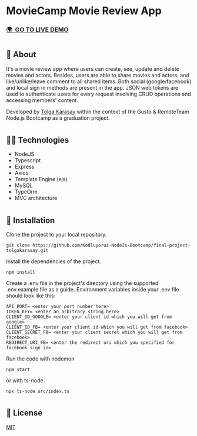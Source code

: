 # MovieCamp Movie Review App

### <a href="https://tolga-moviecamp.herokuapp.com" target="_blank">🌍&nbsp; GO TO LIVE DEMO</a>

#

## 📄 About

It's a movie review app where users can create, see, update and delete movies and actors. Besides, users are able to share movies and actors, and like/unlike/leave comment to all shared items. Both social (google/facebook) and local sign in methods are present in the app. JSON web tokens are used to authenticate users for every request involving CRUD operations and accessing members' content.

Developed by <a href="https://github.com/tolgakarasay">Tolga Karasay</a> within the context of the Gusto & RemoteTeam Node.js Bootcamp as a graduation project.

#

## 👨‍💻 Technologies

- NodeJS
- Typescript
- Express
- Axios
- Template Engine (ejs)
- MySQL
- TypeOrm
- MVC architecture

#

## 🚀 Installation

Clone the project to your local repository.

```
git clone https://github.com/Kodluyoruz-NodeJs-Bootcamp/final-project-tolgakarasay.git
```

Install the dependencies of the project.

```
npm install
```

Create a .env file in the project's directory using the supported .env.example file as a guide. Environment variables inside your .env file should look like this:

```
API_PORT= <enter your port number here>
TOKEN_KEY= <enter an arbitrary string here>
CLIENT_ID_GOOGLE= <enter your client id which you will get from google>
CLIENT_ID_FB= <enter your client id which you will get from facebook>
CLIENT_SECRET_FB= <enter your client secret which you will get from facebook>
REDIRECT_URI_FB= <enter the redirect uri which you specified for facebook sign in>

```

Run the code with nodemon

```
npm start
```

or with ts-node.

```
npx ts-node src/index.ts
```

#

## 📝 License

<a href="./LICENSE">MIT</a>
